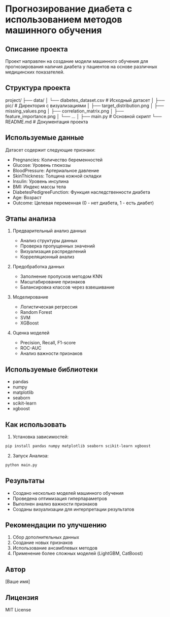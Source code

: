 # Прогнозирование диабета с использованием методов машинного обучения

## Описание проекта
Проект направлен на создание модели машинного обучения для прогнозирования наличия диабета у пациентов на основе различных медицинских показателей.

## Структура проекта

project/
├── data/
│   └── diabetes_dataset.csv  # Исходный датасет
│
├── pic/  # Директория с визуализациями
│   ├── target_distribution.png
│   ├── missing_values.png
│   ├── correlation_matrix.png
│   ├── feature_importance.png
│   └── ...
│
├── main.py  # Основной скрипт
└── README.md  # Документация проекта


## Используемые данные
Датасет содержит следующие признаки:
- Pregnancies: Количество беременностей
- Glucose: Уровень глюкозы
- BloodPressure: Артериальное давление
- SkinThickness: Толщина кожной складки
- Insulin: Уровень инсулина
- BMI: Индекс массы тела
- DiabetesPedigreeFunction: Функция наследственности диабета
- Age: Возраст
- Outcome: Целевая переменная (0 - нет диабета, 1 - есть диабет)

## Этапы анализа
1. Предварительный анализ данных
   - Анализ структуры данных
   - Проверка пропущенных значений
   - Визуализация распределений
   - Корреляционный анализ

2. Предобработка данных
   - Заполнение пропусков методом KNN
   - Масштабирование признаков
   - Балансировка классов через взвешивание

3. Моделирование
   - Логистическая регрессия
   - Random Forest
   - SVM
   - XGBoost

4. Оценка моделей
   - Precision, Recall, F1-score
   - ROC-AUC
   - Анализ важности признаков

## Используемые библиотеки
- pandas
- numpy
- matplotlib
- seaborn
- scikit-learn
- xgboost

## Как использовать

1. Установка зависимостей:
```bash
pip install pandas numpy matplotlib seaborn scikit-learn xgboost
```

2. Запуск Анализа:

```bash
python main.py
```

## Результаты
- Создано несколько моделей машинного обучения
- Проведена оптимизация гиперпараметров
- Выполнен анализ важности признаков
- Созданы визуализации для интерпретации результатов

## Рекомендации по улучшению
1. Сбор дополнительных данных
2. Создание новых признаков
3. Использование ансамблевых методов
4. Применение более сложных моделей (LightGBM, CatBoost)

## Автор
[Ваше имя]

## Лицензия
MIT License
